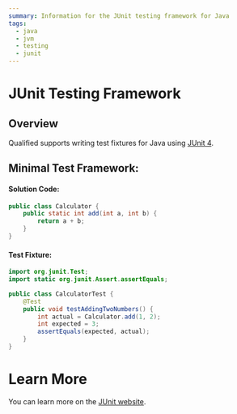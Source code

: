 ```yaml
---
summary: Information for the JUnit testing framework for Java
tags:
  - java
  - jvm
  - testing
  - junit
---
```


# JUnit Testing Framework

## Overview

Qualified supports writing test fixtures for Java using [JUnit 4](https://junit.org/junit4).

## Minimal Test Framework:

#### Solution Code:

```java
public class Calculator {
    public static int add(int a, int b) {
        return a + b;
    }
}
```

#### Test Fixture:

```java
import org.junit.Test;
import static org.junit.Assert.assertEquals;

public class CalculatorTest {
    @Test
    public void testAddingTwoNumbers() {
        int actual = Calculator.add(1, 2);
        int expected = 3;
        assertEquals(expected, actual);
    }
}
```

# Learn More

You can learn more on the [JUnit website](https://junit.org/junit4/).
